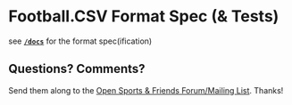 # Football.CSV Format Spec (& Tests)


see [**`/docs`**](/docs) for the format spec(ification)





## Questions? Comments?

Send them along to the
[Open Sports & Friends Forum/Mailing List](http://groups.google.com/group/opensport).
Thanks!

